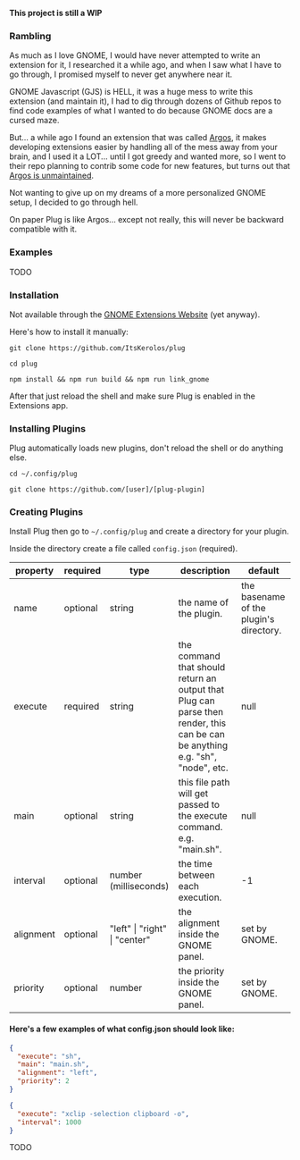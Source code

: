 **This project is still a WIP**

### Rambling

As much as I love GNOME, I would have never attempted to write an extension for it, I researched it a while ago, and when I saw what I have to go through, I promised myself to never get anywhere near it.

GNOME Javascript (GJS) is HELL, it was a huge mess to write this extension (and maintain it), I had to dig through dozens of Github repos to find code examples of what I wanted to do because GNOME docs are a cursed maze.

But... a while ago I found an extension that was called [Argos](https://github.com/p-e-w/argos), it makes developing extensions easier by handling all of the mess away from your brain, and I used it a LOT... until I got greedy and wanted more, so I went to their repo planning to contrib some code for new features, but turns out that [Argos is unmaintained](https://github.com/p-e-w/argos/pull/106#issuecomment-573278743).

Not wanting to give up on my dreams of a more personalized GNOME setup, I decided to go through hell.

On paper Plug is like Argos... except not really, this will never be backward compatible with it.

### Examples

TODO


### Installation

Not available through the [GNOME Extensions Website](https://extensions.gnome.org/) (yet anyway).

Here's how to install it manually:

```
git clone https://github.com/ItsKerolos/plug
```
```
cd plug
```
```
npm install && npm run build && npm run link_gnome
```

After that just reload the shell and make sure Plug is enabled in the Extensions app.

### Installing Plugins

Plug automatically loads new plugins, don't reload the shell or do anything else.

```
cd ~/.config/plug
```
```
git clone https://github.com/[user]/[plug-plugin]
```

### Creating Plugins

Install Plug then go to ```~/.config/plug``` and create a directory for your plugin.

Inside the directory create a file called ```config.json``` (required).

| property  | required | type                          | description                                                                                                                   | default                                 |
|-----------|----------|-------------------------------|-------------------------------------------------------------------------------------------------------------------------------|-----------------------------------------|
| name      | optional | string                        | the name of the plugin.                                                                                                       | the basename of the plugin's directory. |
| execute   | required | string                        | the command that should return an output that Plug can parse then render, this can be can be anything e.g. "sh", "node", etc. | null                                    |
| main      | optional | string                        | this file path will get passed to the execute command. e.g. "main.sh".                                                        | null                                    |
| interval  | optional | number (milliseconds)         | the time between each execution.                                                                                              | -1                                      |
| alignment | optional | "left" \| "right" \| "center" | the alignment inside the GNOME panel.                                                                                         | set by GNOME.                           |
| priority  | optional | number                        | the priority inside the GNOME panel.                                                                                          | set by GNOME.                           |

#### Here's a few examples of what config.json should look like:

```json
{
  "execute": "sh",
  "main": "main.sh",
  "alignment": "left",
  "priority": 2
}
```

```json
{
  "execute": "xclip -selection clipboard -o",
  "interval": 1000
}
```

TODO

<!-- *~Any plugin that takes longer than 5 seconds to finish an execution gets killed, and disabled permanently unless enabled again manually by the user.*

*~Plug automatically handles (re)loading plugins when their files are created, updated, or deleted.*

*~An interval of -1 means that the plugin only executes once when it's (re)loaded.* -->
